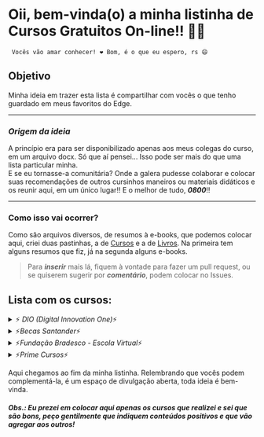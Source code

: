 # Oii, bem-vinda(o) a minha listinha de Cursos Gratuitos On-line!! 🌹💝

     Vocês vão amar conhecer! ❤️ Bom, é o que eu espero, rs 😄
     
## Objetivo

Minha ideia em trazer esta lista é compartilhar com vocês o que tenho guardado em meus favoritos do Edge.

---

### **_Origem da ideia_**
A princípio era para ser disponibilizado apenas aos meus colegas do curso, em um arquivo docx. Só que aí pensei... Isso pode ser mais do que uma lista particular minha. <br>   E se eu tornasse-a comunitária? Onde a galera pudesse colaborar e colocar suas recomendações de outros cursinhos maneiros ou materiais didáticos e os reunir aqui, em um único lugar!! E o melhor de tudo, ***0800***!!

---

### Como isso vai ocorrer?
Como são arquivos diversos, de resumos à e-books, que podemos colocar aqui, criei duas pastinhas, a de [Cursos](https://github.com/pallomaruysa/ConteudoCompartilhado-SENAI/tree/main/Cursos) e a de [Livros](https://github.com/pallomaruysa/ConteudoCompartilhado-SENAI/tree/main/Livros). Na primeira tem alguns resumos que fiz, já na segunda alguns e-books. 

> Para ***inserir*** mais lá, fiquem à vontade para fazer um pull request, ou se quiserem sugerir por ***comentário***, podem colocar no Issues.

## Lista com os cursos: 
<details>
  <summary>⚡ <em>DIO (Digital Innovation One)</em>⚡</summary>
  
  * [Git e GitHub](https://web.digitalinnovation.one/browse?filter=Git);
  * [Lógica de Programação](https://web.digitalinnovation.one/course/logica-de-programacao-essencial/learning/aea1ea26-fd56-417d-8272-6e15253f4405/?back=/browse);
   
  > A DIO sempre oferece [Cursos](https://web.digitalinnovation.one/browse), relacionados a programação, em sua plataforma, além dos [Bootcamps](https://web.digitalinnovation.one/tracks) que são sensacionais e muito mais.
  
</details>

<details>
  <summary>⚡<em>Becas Santander</em>⚡</summary>
     
  >> A Becas Santander oferta opções de [Bolsas Estudantis](https://app.becas-santander.com/pt-BR/program/search), relacionados a tudo principalmente na área tecnológica, porém a maioria, pelo ou menos os que tentei, você precisa passar por um pequenito processo seletivo - juro para ti, nenhum bicho de sete cabeças - só para eles saberem se você é apto para aquela bolsa. Mas não se desespere, somos capazes de realizar tudo, você consegue, ACREDITE!!
  
</details>

<details>
  <summary>⚡<em>Fundação Bradesco - Escola Virtual</em>⚡</summary>
     
  * [UML - Linguagem de Modelagem Unificada](https://www.ev.org.br/cursos/linguagem-de-modelagem-unificada-uml);
  * [Projetos de Sistemas de TI](https://www.ev.org.br/cursos/projetos-de-sistemas-de-ti);
  
  > A Fundação Bradesco oferta opções de [Cursos](https://www.ev.org.br), relacionados a ADM, Desenvolvimento Pessoal e Profissional, mas principalmente na área tecnológica.
  
</details>

<details>
  <summary>⚡<em>Prime Cursos</em>⚡</summary>
     
  * [Curso de Pacote Office Online](https://www.primecursos.com.br/pacote-office);

  > A Prime Cursos oferece vários [Cursos](https://www.primecursos.com.br), relacionados a muitas áreas, pelo os que eu vi, você só pagaria pelo certificado, mas como o que vale é o conhecimento, está aqui na listinha também.
  
</details>

<p>Aqui chegamos ao fim da minha listinha. Relembrando que vocês podem complementá-la, é um espaço de divulgação aberta, toda ideia é bem-vinda.</p>

##### Obs.: Eu prezei em colocar aqui apenas os cursos que realizei e sei que são bons, peço gentilmente que indiquem conteúdos positivos e que vão agregar aos outros!


